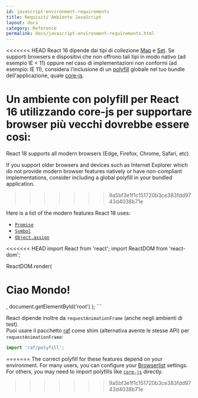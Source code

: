 ```yaml
---
id: javascript-environment-requirements
title: Requisiti Ambiente JavaScript
layout: docs
category: Reference
permalink: docs/javascript-environment-requirements.html
---
```


<<<<<<< HEAD
React 16 dipende dai tipi di collezione [Map](https://developer.mozilla.org/it/docs/Web/JavaScript/Reference/Global_Objects/Map) e [Set](https://developer.mozilla.org/it/docs/Web/JavaScript/Reference/Global_Objects/Set). Se supporti browsers e dispositivi che non offrono tali tipi in modo nativo (ad esempio IE < 11) oppure nel caso di implementazioni non conformi (ad esempio: IE 11), considera l'inclusione di un [polyfill](https://it.wikipedia.org/wiki/Polyfill) globale nel tuo bundle dell'applicazione, quale [core-js](https://github.com/zloirock/core-js).

Un ambiente con polyfill per React 16 utilizzando core-js per supportare browser più vecchi dovrebbe essere così:
=======
React 18 supports all modern browsers (Edge, Firefox, Chrome, Safari, etc).

If you support older browsers and devices such as Internet Explorer which do not provide modern browser features natively or have non-compliant implementations, consider including a global polyfill in your bundled application.
>>>>>>> 9a5bf3e1f1c151720b3ce383fdd9743d4038b71e

Here is a list of the modern features React 18 uses:
- [`Promise`](https://developer.mozilla.org/en-US/docs/Web/JavaScript/Reference/Global_Objects/Promise)
- [`Symbol`](https://developer.mozilla.org/en-US/docs/Web/JavaScript/Reference/Global_Objects/Symbol)
- [`Object.assign`](https://developer.mozilla.org/en-US/docs/Web/JavaScript/Reference/Global_Objects/Object/assign)

<<<<<<< HEAD
import React from 'react';
import ReactDOM from 'react-dom';

ReactDOM.render(
  <h1>Ciao Mondo!</h1>,
  document.getElementById('root')
);
```

React dipende inoltre da `requestAnimationFrame` (anche negli ambienti di test).  
Puoi usare il pacchetto [raf](https://www.npmjs.com/package/raf) come shim (alternativa avente le stesse API) per `requestAnimationFrame`:

```js
import 'raf/polyfill';
```
=======
The correct polyfill for these features depend on your environment. For many users, you can configure your [Browserlist](https://github.com/browserslist/browserslist) settings. For others, you may need to import polyfills like [`core-js`](https://github.com/zloirock/core-js) directly.
>>>>>>> 9a5bf3e1f1c151720b3ce383fdd9743d4038b71e
